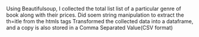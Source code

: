 Using Beautifulsoup,  I collected the total list list of a particular genre of book along with their prices. 
Did soem string manipulation to extract the th=itle from the htmls tags
Transformed the collected data into a dataframe, and a copy is also stored in a Comma Separated Value(CSV format) 
